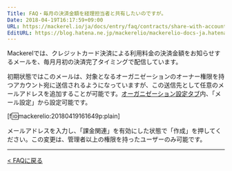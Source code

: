 ```yaml
---
Title: FAQ・毎月の決済金額を経理担当者と共有したいのですが。
Date: 2018-04-19T16:17:59+09:00
URL: https://mackerel.io/ja/docs/entry/faq/contracts/share-with-accounting
EditURL: https://blog.hatena.ne.jp/mackerelio/mackerelio-docs-ja.hatenablog.mackerel.io/atom/entry/17391345971636468449
---
```


Mackerelでは、クレジットカード決済による利用料金の決済金額をお知らせするメールを、毎月月初の決済完了タイミングで配信しています。

初期状態ではこのメールは、対象となるオーガニゼーションのオーナー権限を持つアカウント宛に送信されるようになっていますが、この送信先として任意のメールアドレスを追加することが可能です。[オーガニゼーション設定タブ](https://mackerel.io/my?tab=setting)内、「メール設定」から設定可能です。

[f:id:mackerelio:20180419161649p:plain]

メールアドレスを入力し、「課金関連」を有効にした状態で「作成」を押してください。この変更は、管理者以上の権限を持ったユーザーのみ可能です。

---

[< FAQに戻る](https://mackerel.io/ja/docs/entry/faq)
